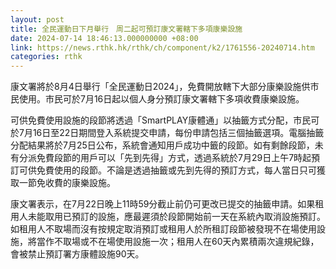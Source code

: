 ```yaml
---
layout: post
title: 全民運動日下月舉行　周二起可預訂康文署轄下多項康樂設施
date: 2024-07-14 18:46:13.000000000 +08:00
link: https://news.rthk.hk/rthk/ch/component/k2/1761556-20240714.htm
categories: rthk
---
```


康文署將於8月4日舉行「全民運動日2024」，免費開放轄下大部分康樂設施供市民使用。巿民可於7月16日起以個人身分預訂康文署轄下多項收費康樂設施。

可供免費使用設施的段節將透過「SmartPLAY康體通」以抽籤方式分配，市民可於7月16日至22日期間登入系統提交申請，每份申請包括三個抽籤選項。電腦抽籤分配結果將於7月25日公布，系統會通知用戶成功中籤的段節。如有剩餘段節，未有分派免費段節的用戶可以「先到先得」方式，透過系統於7月29日上午7時起預訂可供免費使用的段節。不論是透過抽籤或先到先得的預訂方式，每人當日只可獲取一節免收費的康樂設施。

康文署表示，在7月22日晚上11時59分截止前仍可更改已提交的抽籤申請。如果租用人未能取用已預訂的設施，應最遲須於段節開始前一天在系統內取消設施預訂。如租用人不取場而沒有按規定取消預訂或租用人於所租訂段節被發現不在場使用設施，將當作不取場或不在場使用設施一次；租用人在60天內累積兩次違規紀錄，會被禁止預訂署方康體設施90天。
